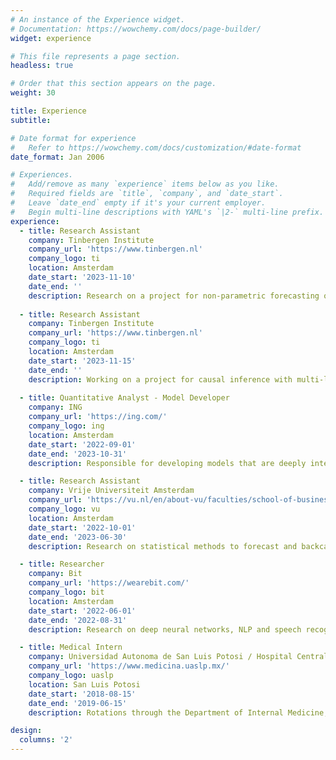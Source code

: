 ```yaml
---
# An instance of the Experience widget.
# Documentation: https://wowchemy.com/docs/page-builder/
widget: experience

# This file represents a page section.
headless: true

# Order that this section appears on the page.
weight: 30

title: Experience
subtitle:

# Date format for experience
#   Refer to https://wowchemy.com/docs/customization/#date-format
date_format: Jan 2006

# Experiences.
#   Add/remove as many `experience` items below as you like.
#   Required fields are `title`, `company`, and `date_start`.
#   Leave `date_end` empty if it's your current employer.
#   Begin multi-line descriptions with YAML's `|2-` multi-line prefix.
experience:
  - title: Research Assistant
    company: Tinbergen Institute
    company_url: 'https://www.tinbergen.nl'
    company_logo: ti
    location: Amsterdam
    date_start: '2023-11-10'
    date_end: ''
    description: Research on a project for non-parametric forecasting of time-varying parameters of environmental variables using neural networks with Prof. Andre Lucas
    
  - title: Research Assistant
    company: Tinbergen Institute
    company_url: 'https://www.tinbergen.nl'
    company_logo: ti
    location: Amsterdam
    date_start: '2023-11-15'
    date_end: ''
    description: Working on a project for causal inference with multi-layered random forests and mixture of experts models with Prof. Francisco Blasques and Prof. Siem Jan Koopman.
    
  - title: Quantitative Analyst - Model Developer
    company: ING
    company_url: 'https://ing.com/'
    company_logo: ing
    location: Amsterdam
    date_start: '2022-09-01'
    date_end: '2023-10-31'
    description: Responsible for developing models that are deeply integrated in the business model (pricing, hedging, funding) and have impacts across global balance sheet (Net Interest Income, Economic Value and Capital Requirements). The ALM models cover global customer lending products (e.g. mortgages, Wholesale Banking, mid-corps and SME Lending) and global customer deposits products (current accounts, savings).

  - title: Research Assistant
    company: Vrije Universiteit Amsterdam
    company_url: 'https://vu.nl/en/about-vu/faculties/school-of-business-and-economics/departments/econometrics-and-data-science'
    company_logo: vu
    location: Amsterdam
    date_start: '2022-10-01'
    date_end: '2023-06-30'
    description: Research on statistical methods to forecast and backcast particle movements throughout space and time, Applied Spatial General Equilibrium Models, and the analysis of commuting dynamics in The Netherlands.

  - title: Researcher
    company: Bit
    company_url: 'https://wearebit.com/'
    company_logo: bit
    location: Amsterdam
    date_start: '2022-06-01'
    date_end: '2022-08-31'
    description: Research on deep neural networks, NLP and speech recognition, digital twins and more; with their applications to solve our client's needs

  - title: Medical Intern
    company: Universidad Autonoma de San Luis Potosi / Hospital Central
    company_url: 'https://www.medicina.uaslp.mx/'
    company_logo: uaslp
    location: San Luis Potosi
    date_start: '2018-08-15'
    date_end: '2019-06-15'
    description: Rotations through the Department of Internal Medicine, Pathology, Infectology, Family Medicine, Cardiology and Neurology.

design:
  columns: '2'
---
```


